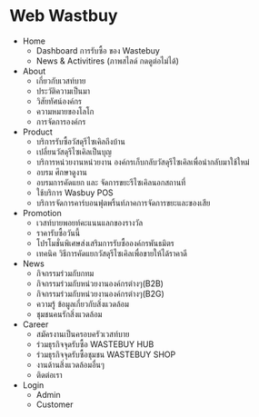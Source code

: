 # Web Wastbuy

- Home
  - Dashboard การรับซื้อ ของ Wastebuy
  - News & Activitires (ภาพสไลด์ กดดูต่อไม่ได้)
- About
  - เกี่ยวกับเวสท์บาย
  - ประวัติความเป็นมา
  - วิสัยทัศน์องค์กร
  - ความหมายของโลโก
  - การจัดการองค์กร
- Product
  - บริการรับซื้อวัสดุรีไซเคิลถึงบ้าน
  - เปลี่ยนวัสดุรีไซเคิลเป็นบุญ
  - บริการหน่วยงานหน่วยงาน องค์กรเก็บกลับวัสดุรีไซเคิลเพื่อนำกลับมาใช้ใหม่
  - อบรม ศึกษาดูงาน
  - อบรมการคัดแยก และ จัดการขยะรีไซเคิลนอกสถานที่
  - ใช้บริการ Wasbuy POS
  - บริการจัดการคาร์บอนฟุตพริ้นท์ภาคการจัดการขยะและของเสีย
- Promotion
  - เวสท์บายพอยท์คะแนนแลกของรางวัล
  - ราคารับซื้อวันนี้
  - โปรโมชั่นพิเศษส่งเสริมการรับซื้อองค์กรพันธมิตร
  - เทคนิค วิธีการคัดแยกวัสดุรีไซเคิลเพื่อขายให้ได้ราคาดี
- News
  - กิจกรรมร่วมกับกทม
  - กิจกรรมร่วมกับหน่วยงานองค์กรต่างๆ(B2B)
  - กิจกรรมร่วมกับหน่วยงานองค์กรต่างๆ(B2G)
  - ความรู้ ข้อมูลเกี่ยวกับสิ่งแวดล้อม
  - ชุมชนคนรักสิ่งแวดล้อม
- Career
  - สมัครงานเป็นครอบครัวเวสท์บาย
  - ร่วมธุรกิจจุดรับซื้อ WASTEBUY HUB
  - ร่วมธุรกิจจุดรับซื้อชุมชน WASTEBUY SHOP
  - งานด้านสิ่งแวดล้อมอื่นๆ
  - ติดต่อเรา
- Login
  - Admin
  - Customer
